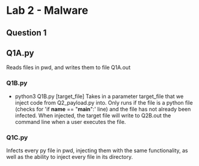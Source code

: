 # Lab 2 - Malware

## Question 1

## Q1A.py
Reads files in pwd, and writes them to file Q1A.out

### Q1B.py
- python3 Q1B.py [target_file]
Takes in a parameter target_file that we inject code from Q2_payload.py into. Only runs if the file is a python file (checks for 'if __name__ == "__main__":' line) and the file has not already been infected. When injected, the target file will write to Q2B.out the command line when a user executes the file.

### Q1C.py
Infects every py file in pwd, injecting them with the same functionality, as well as the ability to inject every file in its directory. 
